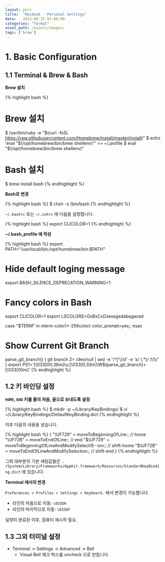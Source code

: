 ```yaml
---
layout: post
title:  "Macbook - Personal Settings"
date:   2022-09-15 01:00:00
categories: "format"
asset_path: /assets/images/
tags: ['brew']
---
```



# 1. Basic Configuration

## 1.1 Terminal & Brew & Bash

**Brew 설치**

{% highlight bash %}
# Brew 설치
$ /usr/bin/ruby -e "$(curl -fsSL https://raw.githubusercontent.com/Homebrew/install/master/install)"
$ echo 'eval "$(/opt/homebrew/bin/brew shellenv)"' >> ~/.profile
$ eval "$(/opt/homebrew/bin/brew shellenv)"

# Bash 설치
$ brew install bash
{% endhighlight %}


**Bash로 변경**

{% highlight bash %}
$ chsh -s /bin/bash
{% endhighlight %}


`~/.bashrc` 또는 `~/.zshrc` 에 다음을 설정합니다.

{% highlight bash %}
export CLICOLOR=1
{% endhighlight %}


**~/.bash_profile 에 작성**

{% highlight bash %}
export PATH="/usr/local/bin:/opt/homebrew/bin:$PATH"

# Hide default loging message
export BASH_SILENCE_DEPRECATION_WARNING=1

# Fancy colors in Bash
export CLICOLOR=1
export LSCOLORS=GxBxCxDxexegedabagaced

case "$TERM" in
    xterm-color|*-256color) color_prompt=yes;;
esac

# Show Current Git Branch
parse_git_branch() {
    git branch 2> /dev/null | sed -e '/^[^*]/d' -e 's/* \(.*\)/ (\1)/'
}
export PS1='\[\033[00;36m\]\u:\[\033[0;33m\]\W$(parse_git_branch)>\[\033[00m\]'
{% endhighlight %}



## 1.2 키 바인딩 설정

**`HOME`, `END` 키를 줄의 처음, 끝으로 보내도록 설정**
 
{% highlight bash %}
$ mkdir -p ~/Library/KeyBindings/
$ vi ~/Library/KeyBindings/DefaultKeyBinding.dict
{% endhighlight %}

이후 다음의 내용을 넣습니다. 

{% highlight bash %}
{
    "\UF729"  = moveToBeginningOfLine:; // home
    "\UF72B"  = moveToEndOfLine:; // end
    "$\UF729" = moveToBeginningOfLineAndModifySelect햐ㅡion:; // shift-home
    "$\UF72B" = moveToEndOfLineAndModifySelection:; // shift-end
}
{% endhighlight %}

그외 대부분의 기본 세팅값들은 .. `/System/Library/Frameworks/AppKit.framework/Resources/StandardKeyBinding.dict` 에 있습니다.

**Terminal 에서의 변경**

`Preferences > Profiles > Settings > Keyboard.` 에서 변경이 가능합니다. 

 - 라인의 처음으로 이동: `\033OH`
 - 라인의 마지막으로 이동: `\033OF`


설정이 완료된 이후, 컴퓨터 재시작 필요.


## 1.3 그외 터미널 설정

- Terminal -> Settings -> Advanced -> Bell
  - Visual Bell 체크 박스를 uncheck 으로 만듭니다. 

